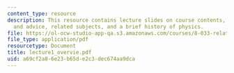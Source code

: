 ```yaml
---
content_type: resource
description: This resource contains lecture slides on course contents, practical issues
  and advice, related subjects, and a brief history of physics.
file: https://ol-ocw-studio-app-qa.s3.amazonaws.com/courses/8-033-relativity-fall-2006/a69cf2a86e23b65de2c3dec674aa9dca_lecture1_overvie.pdf
file_type: application/pdf
resourcetype: Document
title: lecture1_overvie.pdf
uid: a69cf2a8-6e23-b65d-e2c3-dec674aa9dca
---
```

